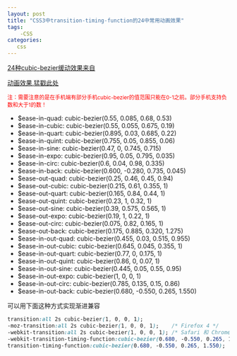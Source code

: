 ```yaml
---
layout: post
title: "CSS3中transition-timing-function的24中常用动画效果"
tags:
    -CSS
categories:
   css
---
```


[24种cubic-bezier缓动效果来自](https://github.com/modeset/underoos/blob/e44607a67052840479af09cb678815fa551bc1ce/app/assets/stylesheets/mixins/_timing-equations.sass)

[动画效果,猛戳此处](http://underoos.modeset.com/styles.html#mixins-timing-equations)
<p style="color:red;font-size:12px;">注：需要注意的是在手机端有部分手机cubic-bezier的值范围只能在0-1之前。部分手机支持负数和大于1的数！</p>

- $ease-in-quad: cubic-bezier(0.55, 0.085, 0.68, 0.53)
- $ease-in-cubic: cubic-bezier(0.55, 0.055, 0.675, 0.19)
- $ease-in-quart: cubic-bezier(0.895, 0.03, 0.685, 0.22)
- $ease-in-quint: cubic-bezier(0.755, 0.05, 0.855, 0.06)
- $ease-in-sine: cubic-bezier(0.47, 0, 0.745, 0.715)
- $ease-in-expo: cubic-bezier(0.95, 0.05, 0.795, 0.035)
- $ease-in-circ: cubic-bezier(0.6, 0.04, 0.98, 0.335)
- $ease-in-back: cubic-bezier(0.600, -0.280, 0.735, 0.045)
- $ease-out-quad: cubic-bezier(0.25, 0.46, 0.45, 0.94)
- $ease-out-cubic: cubic-bezier(0.215, 0.61, 0.355, 1)
- $ease-out-quart: cubic-bezier(0.165, 0.84, 0.44, 1)
- $ease-out-quint: cubic-bezier(0.23, 1, 0.32, 1)
- $ease-out-sine: cubic-bezier(0.39, 0.575, 0.565, 1)
- $ease-out-expo: cubic-bezier(0.19, 1, 0.22, 1)
- $ease-out-circ: cubic-bezier(0.075, 0.82, 0.165, 1)
- $ease-out-back: cubic-bezier(0.175, 0.885, 0.320, 1.275)
- $ease-in-out-quad: cubic-bezier(0.455, 0.03, 0.515, 0.955)
- $ease-in-out-cubic: cubic-bezier(0.645, 0.045, 0.355, 1)
- $ease-in-out-quart: cubic-bezier(0.77, 0, 0.175, 1)
- $ease-in-out-quint: cubic-bezier(0.86, 0, 0.07, 1)
- $ease-in-out-sine: cubic-bezier(0.445, 0.05, 0.55, 0.95)
- $ease-in-out-expo: cubic-bezier(1, 0, 0, 1)
- $ease-in-out-circ: cubic-bezier(0.785, 0.135, 0.15, 0.86)
- $ease-in-out-back: cubic-bezier(0.680, -0.550, 0.265, 1.550)

可以用下面这种方式实现渐进兼容

```css
transition:all 2s cubic-bezier(1, 0, 0, 1);
-moz-transition:all 2s cubic-bezier(1, 0, 0, 1);	/* Firefox 4 */
-webkit-transition:all 2s cubic-bezier(1, 0, 0, 1);	/* Safari 和 Chrome */
-webkit-transition-timing-function:cubic-bezier(0.680, -0.550, 0.265, 1.550);/*单独写可以实现渐进兼容*/
transition-timing-function:cubic-bezier(0.680, -0.550, 0.265, 1.550);
```